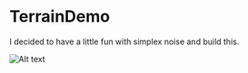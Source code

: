 # TerrainDemo

I decided to have a little fun with simplex noise and build this.

![Alt text](screen.png?raw=true "Optional Title")
